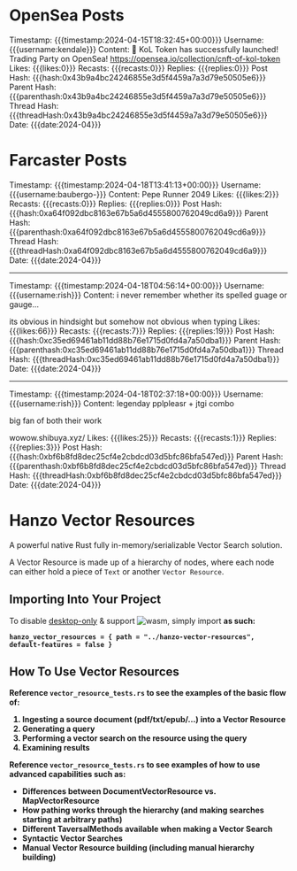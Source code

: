 # OpenSea Posts
Timestamp: {{{timestamp:2024-04-15T18:32:45+00:00}}}
Username: {{{username:kendale}}}
Content: 🚀 KoL Token has successfully launched! Trading Party on OpenSea!
https://opensea.io/collection/cnft-of-kol-token
Likes: {{{likes:0}}}
Recasts: {{{recasts:0}}}
Replies: {{{replies:0}}}
Post Hash: {{{hash:0x43b9a4bc24246855e3d5f4459a7a3d79e50505e6}}}
Parent Hash: {{{parenthash:0x43b9a4bc24246855e3d5f4459a7a3d79e50505e6}}}
Thread Hash: {{{threadHash:0x43b9a4bc24246855e3d5f4459a7a3d79e50505e6}}}
Date: {{{date:2024-04}}}

# Farcaster Posts
Timestamp: {{{timestamp:2024-04-18T13:41:13+00:00}}}
Username: {{{username:baubergo-}}}
Content: Pepe Runner 2049
Likes: {{{likes:2}}}
Recasts: {{{recasts:0}}}
Replies: {{{replies:0}}}
Post Hash: {{{hash:0xa64f092dbc8163e67b5a6d4555800762049cd6a9}}}
Parent Hash: {{{parenthash:0xa64f092dbc8163e67b5a6d4555800762049cd6a9}}}
Thread Hash: {{{threadHash:0xa64f092dbc8163e67b5a6d4555800762049cd6a9}}}
Date: {{{date:2024-04}}}

---

Timestamp: {{{timestamp:2024-04-18T04:56:14+00:00}}}
Username: {{{username:rish}}}
Content: i never remember whether its spelled guage or gauge... 

its obvious in hindsight but somehow not obvious when typing
Likes: {{{likes:66}}}
Recasts: {{{recasts:7}}}
Replies: {{{replies:19}}}
Post Hash: {{{hash:0xc35ed69461ab11dd88b76e1715d0fd4a7a50dba1}}}
Parent Hash: {{{parenthash:0xc35ed69461ab11dd88b76e1715d0fd4a7a50dba1}}}
Thread Hash: {{{threadHash:0xc35ed69461ab11dd88b76e1715d0fd4a7a50dba1}}}
Date: {{{date:2024-04}}}

---

Timestamp: {{{timestamp:2024-04-18T02:37:18+00:00}}}
Username: {{{username:rish}}}
Content: legenday pplpleasr + jtgi combo

big fan of both their work

wowow.shibuya.xyz/
Likes: {{{likes:25}}}
Recasts: {{{recasts:1}}}
Replies: {{{replies:3}}}
Post Hash: {{{hash:0xbf6b8fd8dec25cf4e2cbdcd03d5bfc86bfa547ed}}}
Parent Hash: {{{parenthash:0xbf6b8fd8dec25cf4e2cbdcd03d5bfc86bfa547ed}}}
Thread Hash: {{{threadHash:0xbf6b8fd8dec25cf4e2cbdcd03d5bfc86bfa547ed}}}
Date: {{{date:2024-04}}}


# Hanzo Vector Resources

A powerful native Rust fully in-memory/serializable Vector Search solution.

A Vector Resource is made up of a hierarchy of nodes, where each node can either hold a piece of `Text` or another `Vector Resource`.

## Importing Into Your Project

To disable [desktop-only](https://www.shinkai.com/) & support ![wasm](https://upload.wikimedia.org/wikipedia/commons/thumb/1/1f/WebAssembly_Logo.svg/1200px-WebAssembly_Logo.svg.png), simply import <b>as such<b>:

```
hanzo_vector_resources = { path = "../hanzo-vector-resources", default-features = false }
```

## How To Use Vector Resources

Reference `vector_resource_tests.rs` to see the examples of the basic flow of:

1. Ingesting a source document (pdf/txt/epub/...) into a Vector Resource
2. Generating a query
3. Performing a vector search on the resource using the query
4. Examining results

Reference `vector_resource_tests.rs` to see examples of how to use advanced capabilities such as:

- Differences between DocumentVectorResource vs. MapVectorResource
- How pathing works through the hierarchy (and making searches starting at arbitrary paths)
- Different TaversalMethods available when making a Vector Search
- Syntactic Vector Searches
- Manual Vector Resource building (including manual hierarchy building)
